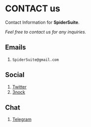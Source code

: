 # CONTACT us

Contact Information for **SpiderSuite**.

*Feel free to contact us for any inquiries.*

## Emails
1. `SpiderSuite@gmail.com`

## Social
1. [Twitter](https://twitter.com/SpiderSuite)
2. [3nock](https://twitter.com/3nock_)

## Chat
1. [Telegram](https://telegram.me/SpiderSuite)

